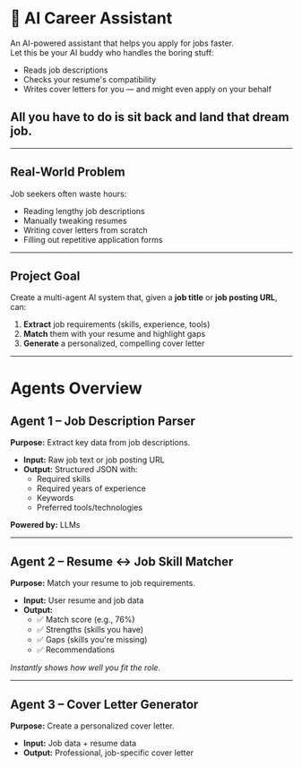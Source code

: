# 🤖 **AI Career Assistant**  

An AI-powered assistant that helps you apply for jobs faster.  
Let this be your AI buddy who handles the boring stuff:  
- Reads job descriptions  
- Checks your resume's compatibility  
- Writes cover letters for you — and might even apply on your behalf  

## All you have to do is sit back and land that dream job.  

---

## **Real-World Problem**  

Job seekers often waste hours:  
- Reading lengthy job descriptions  
- Manually tweaking resumes  
- Writing cover letters from scratch  
- Filling out repetitive application forms  

---

## **Project Goal**  

Create a multi-agent AI system that, given a **job title** or **job posting URL**, can:  
1. **Extract** job requirements (skills, experience, tools)  
2. **Match** them with your resume and highlight gaps  
3. **Generate** a personalized, compelling cover letter  

---

# **Agents Overview**  

##  **Agent 1 – Job Description Parser**  
**Purpose:** Extract key data from job descriptions.  
- **Input:** Raw job text or job posting URL  
- **Output:** Structured JSON with:  
  - Required skills  
  - Required years of experience  
  - Keywords  
  - Preferred tools/technologies  

**Powered by:** LLMs  

---

##  **Agent 2 – Resume ↔ Job Skill Matcher**  
**Purpose:** Match your resume to job requirements.  
- **Input:** User resume and job data  
- **Output:**  
  - ✅ Match score (e.g., 76%)  
  - ✅ Strengths (skills you have)  
  - ✅ Gaps (skills you're missing)  
  - ✅ Recommendations  

*Instantly shows how well you fit the role.*  

---

##  **Agent 3 – Cover Letter Generator**  
**Purpose:** Create a personalized cover letter.  
- **Input:** Job data + resume data  
- **Output:** Professional, job-specific cover letter  
